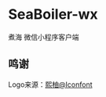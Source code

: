 # SeaBoiler-wx
煮海 微信小程序客户端

## 鸣谢
Logo来源：[熙柚@Iconfont](http://www.iconfont.cn/user/detail?spm=a313x.7781069.0.d214f71f6&uid=22728)
